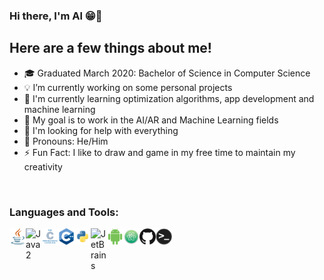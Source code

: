 <!--
Author: Al Timofeyev
Date:   August 30, 2020
Desc:   **AlTimofeyev/AlTimofeyev** is a ✨ _special_ ✨ repository because
        its `README.md` (this file) appears on your GitHub profile.
-->

### Hi there, I'm Al :grin::wave:

## Here are a few things about me!
- :mortar_board: Graduated March 2020: Bachelor of Science in Computer Science
- :bulb: I’m currently working on some personal projects
- :seedling: I'm currently learning optimization algorithms, app development and machine learning
- :blossom: My goal is to work in the AI/AR and Machine Learning fields
- :scroll: I'm looking for help with everything
- :tea: Pronouns: He/Him
- :zap: Fun Fact: I like to draw and game in my free time to maintain my creativity

<br />

### Languages and Tools:

[<img align="left" alt="Java" width="26px" src="https://raw.githubusercontent.com/github/explore/80688e429a7d4ef2fca1e82350fe8e3517d3494d/topics/java/java.png" />][GitHub]
[<img align="left" alt="Java2" width="26px" src="https://cdn.jsdelivr.net/npm/simple-icons@v3/icons/java.svg" />][GitHub]
[<img align="left" alt="C" width="26px" src="https://raw.githubusercontent.com/github/explore/80688e429a7d4ef2fca1e82350fe8e3517d3494d/topics/c/c.png" />][GitHub]
[<img align="left" alt="C++" width="26px" src="https://raw.githubusercontent.com/github/explore/80688e429a7d4ef2fca1e82350fe8e3517d3494d/topics/cpp/cpp.png" />][GitHub]
[<img align="left" alt="Python" width="26px" src="https://raw.githubusercontent.com/github/explore/80688e429a7d4ef2fca1e82350fe8e3517d3494d/topics/python/python.png" />][GitHub]
[<img align="left" alt="JetBrains" width="26px" src="https://cdn.jsdelivr.net/npm/simple-icons@v3/icons/jetbrains.svg" />][GitHub]
[<img align="left" alt="AndroidStudio" width="26px" src="https://raw.githubusercontent.com/github/explore/80688e429a7d4ef2fca1e82350fe8e3517d3494d/topics/android/android.png" />][GitHub]
[<img align="left" alt="Atom" width="26px" src="https://raw.githubusercontent.com/github/explore/80688e429a7d4ef2fca1e82350fe8e3517d3494d/topics/atom/atom.png" />][GitHub]
[<img align="left" alt="GitHub" width="26px" src="https://raw.githubusercontent.com/github/explore/78df643247d429f6cc873026c0622819ad797942/topics/github/github.png" />][GitHub]
[<img align="left" alt="Terminal" width="26px" src="https://raw.githubusercontent.com/github/explore/80688e429a7d4ef2fca1e82350fe8e3517d3494d/topics/terminal/terminal.png" />][GitHub]

<br />
<br />

<!-- My GitHub Stats -->
<!--
<img align="left" alt="Al's Github Stats" src="https://github-readme-stats.codestackr.vercel.app/api?username=AlTimofeyev&show_icons=true&hide_border=true" />
-->

[GitHub]: https://github.com/AlTimofeyev/
<!--
[LinkedIn]: https://www.linkedin.com/in/al-timofeyev-235542129/
-->

<!--
Full list of GitHub emojis at:
https://gist.github.com/rxaviers/7360908
-->
